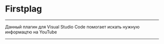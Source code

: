 # Firstplag
** **
Данный плагин для Visual Studio Code помогает искать нужную информацтю на YouTube
** **
